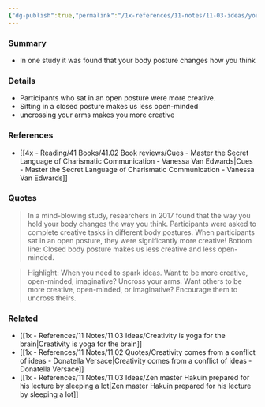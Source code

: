 ```yaml
---
{"dg-publish":true,"permalink":"/1x-references/11-notes/11-03-ideas/your-body-posture-changes-how-you-think/","title":"Your body posture changes how you think","created":"2024-08-18T12:00:23.076+03:00","updated":"2024-08-18T19:47:24.944+03:00"}
---
```



### Summary
- In one study it was found that your body posture changes how you think

### Details
- Participants who sat in an open posture were more creative.
- Sitting in a closed posture makes us less open-minded
- uncrossing your arms makes you more creative

### References
- [[4x - Reading/41 Books/41.02 Book reviews/Cues - Master the Secret Language of Charismatic Communication - Vanessa Van Edwards\|Cues - Master the Secret Language of Charismatic Communication - Vanessa Van Edwards]]

### Quotes
> In a mind-blowing study, researchers in 2017 found that the way you hold your body changes the way you think. Participants were asked to complete creative tasks in different body postures. When participants sat in an open posture, they were significantly more creative! Bottom line: Closed body posture makes us less creative and less open-minded.

> Highlight: When you need to spark ideas. Want to be more creative, open-minded, imaginative? Uncross your arms. Want others to be more creative, open-minded, or imaginative? Encourage them to uncross theirs.

### Related
- [[1x - References/11 Notes/11.03 Ideas/Creativity is yoga for the brain\|Creativity is yoga for the brain]]
- [[1x - References/11 Notes/11.02 Quotes/Creativity comes from a conflict of ideas - Donatella Versace\|Creativity comes from a conflict of ideas - Donatella Versace]]
- [[1x - References/11 Notes/11.03 Ideas/Zen master Hakuin prepared for his lecture by sleeping a lot\|Zen master Hakuin prepared for his lecture by sleeping a lot]]